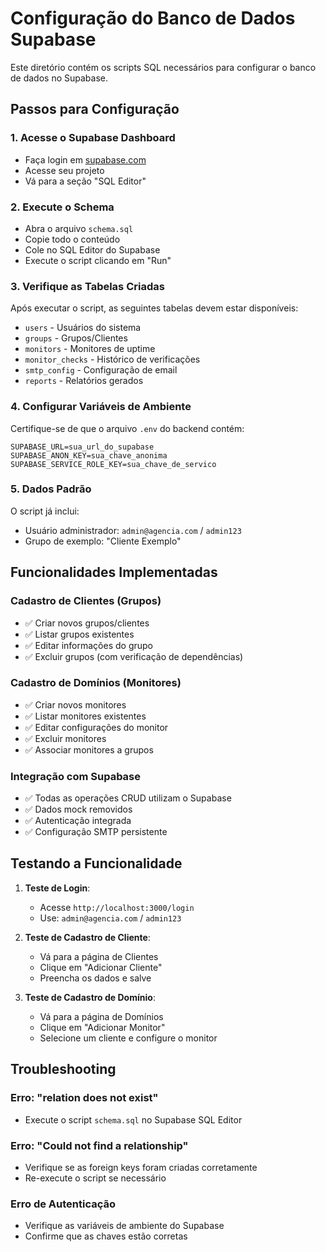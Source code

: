 # Configuração do Banco de Dados Supabase

Este diretório contém os scripts SQL necessários para configurar o banco de dados no Supabase.

## Passos para Configuração

### 1. Acesse o Supabase Dashboard
- Faça login em [supabase.com](https://supabase.com)
- Acesse seu projeto
- Vá para a seção "SQL Editor"

### 2. Execute o Schema
- Abra o arquivo `schema.sql`
- Copie todo o conteúdo
- Cole no SQL Editor do Supabase
- Execute o script clicando em "Run"

### 3. Verifique as Tabelas Criadas
Após executar o script, as seguintes tabelas devem estar disponíveis:
- `users` - Usuários do sistema
- `groups` - Grupos/Clientes
- `monitors` - Monitores de uptime
- `monitor_checks` - Histórico de verificações
- `smtp_config` - Configuração de email
- `reports` - Relatórios gerados

### 4. Configurar Variáveis de Ambiente
Certifique-se de que o arquivo `.env` do backend contém:
```
SUPABASE_URL=sua_url_do_supabase
SUPABASE_ANON_KEY=sua_chave_anonima
SUPABASE_SERVICE_ROLE_KEY=sua_chave_de_servico
```

### 5. Dados Padrão
O script já inclui:
- Usuário administrador: `admin@agencia.com` / `admin123`
- Grupo de exemplo: "Cliente Exemplo"

## Funcionalidades Implementadas

### Cadastro de Clientes (Grupos)
- ✅ Criar novos grupos/clientes
- ✅ Listar grupos existentes
- ✅ Editar informações do grupo
- ✅ Excluir grupos (com verificação de dependências)

### Cadastro de Domínios (Monitores)
- ✅ Criar novos monitores
- ✅ Listar monitores existentes
- ✅ Editar configurações do monitor
- ✅ Excluir monitores
- ✅ Associar monitores a grupos

### Integração com Supabase
- ✅ Todas as operações CRUD utilizam o Supabase
- ✅ Dados mock removidos
- ✅ Autenticação integrada
- ✅ Configuração SMTP persistente

## Testando a Funcionalidade

1. **Teste de Login**:
   - Acesse `http://localhost:3000/login`
   - Use: `admin@agencia.com` / `admin123`

2. **Teste de Cadastro de Cliente**:
   - Vá para a página de Clientes
   - Clique em "Adicionar Cliente"
   - Preencha os dados e salve

3. **Teste de Cadastro de Domínio**:
   - Vá para a página de Domínios
   - Clique em "Adicionar Monitor"
   - Selecione um cliente e configure o monitor

## Troubleshooting

### Erro: "relation does not exist"
- Execute o script `schema.sql` no Supabase SQL Editor

### Erro: "Could not find a relationship"
- Verifique se as foreign keys foram criadas corretamente
- Re-execute o script se necessário

### Erro de Autenticação
- Verifique as variáveis de ambiente do Supabase
- Confirme que as chaves estão corretas